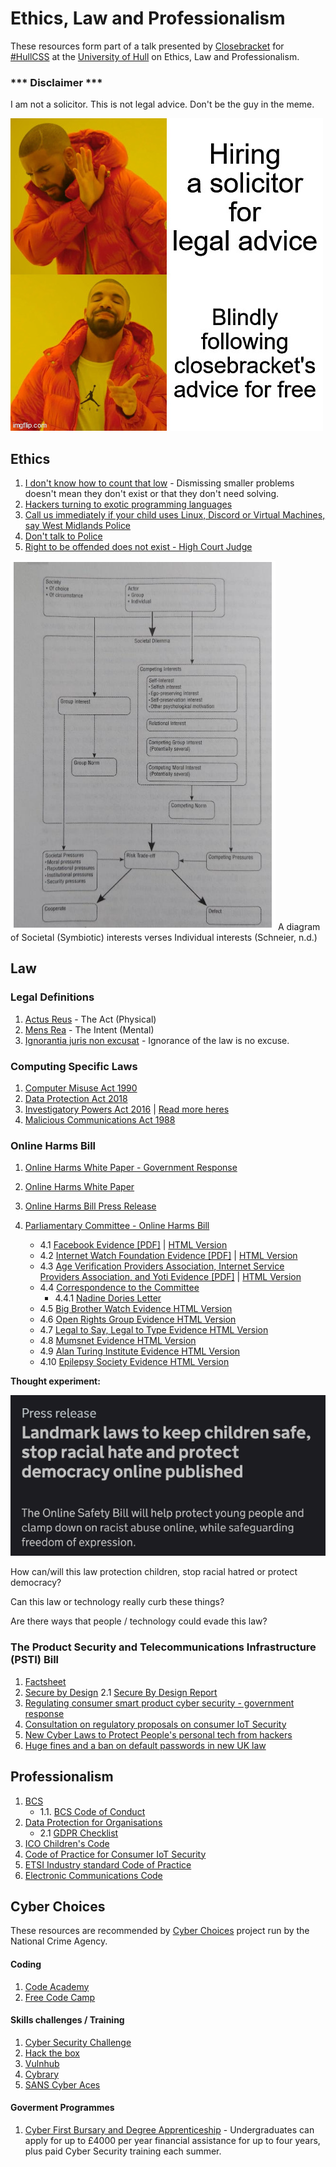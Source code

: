 # Ethics, Law and Professionalism

These resources form part of a talk presented by [Closebracket](https://www.github.com/closebracket) for [#HullCSS](https://www.hullcss.org) at the [University of Hull](https://hull.ac.uk) on Ethics, Law and Professionalism.

### *** Disclaimer ***

I am not a solicitor. This is not legal advice. Don't be the guy in the meme.

![Not a solicitor](/img/notsolicitor.jpg "Not a solicitor")

## Ethics
1. [I don't know how to count that low](https://acesounderglass.com/2021/10/20/i-dont-know-how-to-count-that-low/) - Dismissing smaller problems doesn't mean they don't exist or that they don't need solving.
2. [Hackers turning to exotic programming languages](https://thehackernews.com/2021/07/hackers-turning-to-exotic-programming.html?m=1)
3. [Call us immediately if your child uses Linux, Discord or Virtual Machines, say West Midlands Police](https://www.theregister.com/2020/02/14/silly_police_infosec_parental_advice_poster/)
4. [Don't talk to Police](https://www.youtube.com/watch?v=d-7o9xYp7eE)
5. [Right to be offended does not exist - High Court Judge](https://www.dailymail.co.uk/news/article-7710009/Right-offended-does-not-exist-says-High-Court-judge.html)


![Self Interest v Group Interest](/img/selfinterestvgroupinterest.png "SIvGI")
A diagram of Societal (Symbiotic) 
interests verses Individual interests (Schneier, 
n.d.)


## Law

### Legal Definitions
1. [Actus Reus](https://e-lawresources.co.uk/Actus-reus.php) - The Act (Physical)
2. [Mens Rea](https://e-lawresources.co.uk/Mens-rea-intention.php) - The Intent (Mental)
3. [Ignorantia juris non excusat](https://thelawpedia.co.uk/ignorantia-juris-non-excusat/) - Ignorance of the law is no excuse.

### Computing Specific Laws
1. [Computer Misuse Act 1990](https://www.legislation.gov.uk/ukpga/1990/18/contents)
2. [Data Protection Act 2018](https://www.legislation.gov.uk/ukpga/2018/12/contents/enacted)
3. [Investigatory Powers Act 2016](https://www.gov.uk/government/collections/investigatory-powers-bill) | [Read more heres](https://bills.parliament.uk/bills/1749)
4. [Malicious Communications Act 1988](https://www.legislation.gov.uk/ukpga/1988/27/section/1)

### Online Harms Bill 
1. [Online Harms White Paper - Government Response](https://www.gov.uk/government/consultations/online-harms-white-paper/outcome/online-harms-white-paper-full-government-response)
2. [Online Harms White Paper](https://www.gov.uk/government/consultations/online-harms-white-paper/online-harms-white-paper)
3. [Online Harms Bill Press Release](https://www.gov.uk/government/news/landmark-laws-to-keep-children-safe-stop-racial-hate-and-protect-democracy-online-published)



4. [Parliamentary Committee - Online Harms Bill](https://committees.parliament.uk/work/1432/online-safety-and-online-harms/)
    - 4.1 [Facebook Evidence [PDF]](https://committees.parliament.uk/writtenevidence/39559/pdf/) | [HTML Version](https://committees.parliament.uk/writtenevidence/39559/html/)
    - 4.2 [Internet Watch Foundation Evidence [PDF]](https://committees.parliament.uk/writtenevidence/39541/pdf/) | [HTML Version](https://committees.parliament.uk/oralevidence/2983/html/)
    - 4.3 [Age Verification Providers Association, Internet Service Providers Association, and Yoti Evidence [PDF]](https://committees.parliament.uk/oralevidence/2984/pdf/) | [HTML Version](https://committees.parliament.uk/oralevidence/2984/html/)
    - 4.4 [Correspondence to the Committee](https://committees.parliament.uk/work/1432/online-safety-and-online-harms/publications/3/correspondence/)
        - 4.4.1 [Nadine Dories Letter](/img/letter-nadine-dorries.png)
    - 4.5 [Big Brother Watch Evidence HTML Version](https://committees.parliament.uk/writtenevidence/38675/html/)
    - 4.6 [Open Rights Group Evidence HTML Version](https://committees.parliament.uk/writtenevidence/38614/html/)
    - 4.7 [Legal to Say, Legal to Type Evidence HTML Version](https://committees.parliament.uk/writtenevidence/38625/html/)
    - 4.8 [Mumsnet Evidence HTML Version](https://committees.parliament.uk/writtenevidence/38578/html/)
    - 4.9 [Alan Turing Institute Evidence HTML Version](https://committees.parliament.uk/writtenevidence/38395/html/)
    - 4.10 [Epilepsy Society Evidence HTML Version](https://committees.parliament.uk/writtenevidence/38476/html/)
    
**Thought experiment:**

![Screenshot of Pressrelease](/img/screenshot-pr.png "Screenshot of PR")

 How can/will this law protection children, stop racial hatred or protect democracy? 

 Can this law or technology really curb these things? 

 Are there ways that people / technology could evade this law?

 ### The Product Security and Telecommunications Infrastructure (PSTI) Bill 
1. [Factsheet](https://www.gov.uk/government/collections/the-product-security-and-telecommunications-infrastructure-psti-bill-factsheets)
2. [Secure by Design](https://www.gov.uk/government/collections/secure-by-design)
    2.1 [Secure By Design Report](https://www.gov.uk/government/publications/secure-by-design-report)
3. [Regulating consumer smart product cyber security - government response](https://www.gov.uk/government/publications/regulating-consumer-smart-product-cyber-security-government-response)
4. [Consultation on regulatory proposals on consumer IoT Security](https://www.gov.uk/government/consultations/consultation-on-regulatory-proposals-on-consumer-iot-security)
5. [New Cyber Laws to Protect People's personal tech from hackers](https://www.gov.uk/government/news/new-cyber-laws-to-protect-peoples-personal-tech-from-hackers)
6. [Huge fines and a ban on default passwords in new UK law](https://www.bbc.co.uk/news/technology-59400762)
## Professionalism
1. [BCS](https://www.bcs.org/)
   -  1.1. [BCS Code of Conduct](https://www.bcs.org/membership/become-a-member/bcs-code-of-conduct/)
2. [Data Protection for Organisations](https://ico.org.uk/for-organisations/)
    - 2.1 [GDPR Checklist](https://gdprchecklist.io/)
3. [ICO Children's Code](https://ico.org.uk/for-organisations/guide-to-data-protection/ico-codes-of-practice/age-appropriate-design-a-code-of-practice-for-online-services/)
4. [Code of Practice for Consumer IoT Security](https://www.gov.uk/government/publications/code-of-practice-for-consumer-iot-security)
5. [ETSI Industry standard Code of Practice](https://www.gov.uk/government/publications/etsi-industry-standard-based-on-the-code-of-practice)
6. [Electronic Communications Code](https://www.ofcom.org.uk/phones-telecoms-and-internet/information-for-industry/policy/electronic-comm-code)

## Cyber Choices

These resources are recommended by [Cyber Choices](https://www.cyberchoices.uk) project run by the National Crime Agency. 

#### Coding
1. [Code Academy](https://www.codeacademy.com)
2. [Free Code Camp](https://www.freecodecamp.com)

#### Skills challenges / Training

1. [Cyber Security Challenge](https://www.cybersecuritychallenge.co.uk)
2. [Hack the box](https://hackthebox.eu)
3. [Vulnhub](https://www.vulnhub.com)
4. [Cybrary](https://www.cybrary.it)
5. [SANS Cyber Aces](https://www.cyberaces.org)
#### Goverment Programmes 

1. [Cyber First Bursary and Degree Apprenticeship](https://www.ncsc.gov.uk/cyberfirst/overview) - Undergraduates can apply for up to £4000 per year financial assistance for up to four years, plus paid Cyber Security training each summer. 

